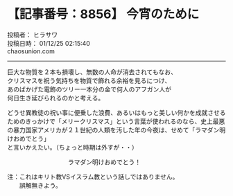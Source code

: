 # 【記事番号：8856】 今宵のために

投稿者： ヒラサワ  
投稿日時： 01/12/25 02:15:40  
chaosunion.com

---

  
巨大な物質を２本も損壊し、無数の人命が消去されてもなお、  
クリスマスを祝う気持ちを物質で飾れる余裕を見るにつけ、  
あのばかげた電飾のツリー一本分の金で何人のアフガン人が  
何日生き延びられるのかと考える。  
  
どうせ異教徒の祝い事に便乗した浪費、あるいはもっと美しい何かを成就させるためのきっかけで「メリークリスマス」という言葉が使われるのなら、史上最悪の暴力国家アメリカが２１世紀の人類を汚した年の今夜は、せめて「ラマダン明けおめでとう」  
と言いかえたい。（ちょっと時期は外すが・・）  
  
  
　　　　　　　　　　ラマダン明けおめでとう！  
  
  
注：これはキリト教VSイスラム教という話しではありません。  
　　誤解無きよう。